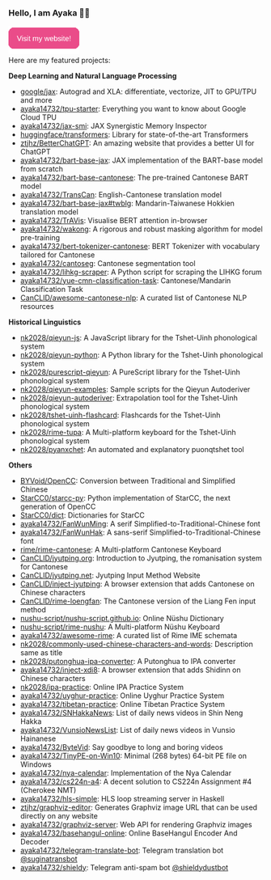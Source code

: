 ### Hello, I am Ayaka 👋🏻

<a href="https://en.ayaka.shn.hk/"><img src="website.png" alt="Visit my website!" width="140" /></a><br />Here are my featured projects:

**Deep Learning and Natural Language Processing**

- [google/jax](https://github.com/google/jax): Autograd and XLA: differentiate, vectorize, JIT to GPU/TPU and more
- [ayaka14732/tpu-starter](https://github.com/ayaka14732/tpu-starter): Everything you want to know about Google Cloud TPU
- [ayaka14732/jax-smi](https://github.com/ayaka14732/jax-smi): JAX Synergistic Memory Inspector
- [huggingface/transformers](https://github.com/huggingface/transformers): Library for state-of-the-art Transformers
- [ztjhz/BetterChatGPT](https://github.com/ztjhz/BetterChatGPT): An amazing website that provides a better UI for ChatGPT
- [ayaka14732/bart-base-jax](https://github.com/ayaka14732/bart-base-jax): JAX implementation of the BART-base model from scratch
- [ayaka14732/bart-base-cantonese](https://github.com/ayaka14732/bart-base-cantonese): The pre-trained Cantonese BART model
- [ayaka14732/TransCan](https://github.com/ayaka14732/TransCan): English-Cantonese translation model
- [ayaka14732/bart-base-jax#twblg](https://github.com/ayaka14732/bart-base-jax/tree/twblg): Mandarin-Taiwanese Hokkien translation model
- [ayaka14732/TrAVis](https://github.com/ayaka14732/TrAVis): Visualise BERT attention in-browser
- [ayaka14732/wakong](https://github.com/ayaka14732/wakong): A rigorous and robust masking algorithm for model pre-training
- [ayaka14732/bert-tokenizer-cantonese](https://github.com/ayaka14732/bert-tokenizer-cantonese): BERT Tokenizer with vocabulary tailored for Cantonese
- [ayaka14732/cantoseg](https://github.com/ayaka14732/cantoseg): Cantonese segmentation tool
- [ayaka14732/lihkg-scraper](https://github.com/ayaka14732/lihkg-scraper): A Python script for scraping the LIHKG forum
- [ayaka14732/yue-cmn-classification-task](https://github.com/ayaka14732/yue-cmn-classification-task): Cantonese/Mandarin Classification Task
- [CanCLID/awesome-cantonese-nlp](https://github.com/CanCLID/awesome-cantonese-nlp): A curated list of Cantonese NLP resources

**Historical Linguistics**

- [nk2028/qieyun-js](https://github.com/nk2028/qieyun-js): A JavaScript library for the Tshet-Uinh phonological system<!-- Linguistics -->
- [nk2028/qieyun-python](https://github.com/nk2028/qieyun-python): A Python library for the Tshet-Uinh phonological system
- [nk2028/purescript-qieyun](https://github.com/nk2028/purescript-qieyun): A PureScript library for the Tshet-Uinh phonological system
- [nk2028/qieyun-examples](https://github.com/nk2028/qieyun-examples): Sample scripts for the Qieyun Autoderiver
- [nk2028/qieyun-autoderiver](https://github.com/nk2028/qieyun-autoderiver): Extrapolation tool for the Tshet-Uinh phonological system
- [nk2028/tshet-uinh-flashcard](https://github.com/nk2028/tshet-uinh-flashcard): Flashcards for the Tshet-Uinh phonological system
- [nk2028/rime-tupa](https://github.com/nk2028/rime-tupa): A Multi-platform keyboard for the Tshet-Uinh phonological system
- [nk2028/pyanxchet](https://github.com/nk2028/pyanxchet): An automated and explanatory puonqtshet tool

**Others**

- [BYVoid/OpenCC](https://github.com/BYVoid/OpenCC): Conversion between Traditional and Simplified Chinese<!-- Chinese Conversion -->
- [StarCC0/starcc-py](https://github.com/StarCC0/starcc-py): Python implementation of StarCC, the next generation of OpenCC
- [StarCC0/dict](https://github.com/StarCC0/dict): Dictionaries for StarCC
- [ayaka14732/FanWunMing](https://github.com/ayaka14732/FanWunMing): A serif Simplified-to-Traditional-Chinese font
- [ayaka14732/FanWunHak](https://github.com/ayaka14732/FanWunHak): A sans-serif Simplified-to-Traditional-Chinese font
- [rime/rime-cantonese](https://github.com/rime/rime-cantonese): A Multi-platform Cantonese Keyboard<!-- Jyutping -->
- [CanCLID/jyutping.org](https://github.com/CanCLID/jyutping.org): Introduction to Jyutping, the romanisation system for Cantonese
- [CanCLID/jyutping.net](https://github.com/CanCLID/jyutping.net): Jyutping Input Method Website
- [CanCLID/inject-jyutping](https://github.com/CanCLID/inject-jyutping): A browser extension that adds Cantonese on Chinese characters
- [CanCLID/rime-loengfan](https://github.com/CanCLID/rime-loengfan): The Cantonese version of the Liang Fen input method
- [nushu-script/nushu-script.github.io](https://github.com/nushu-script/nushu-script.github.io): Online Nüshu Dictionary<!-- Nüshu -->
- [nushu-script/rime-nushu](https://github.com/nushu-script/rime-nushu): A Multi-platform Nüshu Keyboard
- [ayaka14732/awesome-rime](https://github.com/ayaka14732/awesome-rime): A curated list of Rime IME schemata<!-- Other Linguistics Projects And Language Tools -->
- [nk2028/commonly-used-chinese-characters-and-words](https://github.com/nk2028/commonly-used-chinese-characters-and-words): Description same as title
- [nk2028/putonghua-ipa-converter](https://github.com/nk2028/putonghua-ipa-converter): A Putonghua to IPA converter
- [ayaka14732/inject-xdi8](https://github.com/ayaka14732/inject-xdi8): A browser extension that adds Shidinn on Chinese characters
- [nk2028/ipa-practice](https://github.com/nk2028/ipa-practice): Online IPA Practice System
- [ayaka14732/uyghur-practice](https://github.com/ayaka14732/uyghur-practice): Online Uyghur Practice System
- [ayaka14732/tibetan-practice](https://github.com/ayaka14732/tibetan-practice): Online Tibetan Practice System
- [ayaka14732/SNHakkaNews](https://github.com/ayaka14732/SNHakkaNews): List of daily news videos in Shin Neng Hakka
- [ayaka14732/VunsioNewsList](https://github.com/ayaka14732/VunsioNewsList): List of daily news videos in Vunsio Hainanese
- [ayaka14732/ByteVid](https://github.com/ayaka14732/ByteVid): Say goodbye to long and boring videos<!-- Featured Projects -->
- [ayaka14732/TinyPE-on-Win10](https://github.com/ayaka14732/TinyPE-on-Win10): Minimal (268 bytes) 64-bit PE file on Windows
- [ayaka14732/nya-calendar](https://github.com/ayaka14732/nya-calendar): Implementation of the Nya Calendar
- [ayaka14732/cs224n-a4](https://github.com/ayaka14732/cs224n-a4): A decent solution to CS224n Assignment #4 (Cherokee NMT)
- [ayaka14732/hls-simple](https://github.com/ayaka14732/hls-simple): HLS loop streaming server in Haskell
- [ztjhz/graphviz-editor](https://github.com/ztjhz/graphviz-editor): Generates Graphviz image URL that can be used directly on any website<!-- Web Services -->
- [ayaka14732/graphviz-server](https://github.com/ayaka14732/graphviz-server): Web API for rendering Graphviz images
- [ayaka14732/basehangul-online](https://github.com/ayaka14732/basehangul-online): Online BaseHangul Encoder And Decoder
- [ayaka14732/telegram-translate-bot](https://github.com/ayaka14732/telegram-translate-bot): Telegram translation bot [@suginatransbot](https://t.me/suginatransbot)
- [ayaka14732/shieldy](https://github.com/ayaka14732/shieldy): Telegram anti-spam bot [@shieldydustbot](https://t.me/shieldydustbot)
